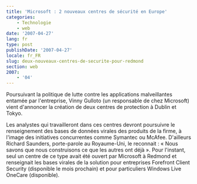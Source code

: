 ```yaml
---
title: 'Microsoft : 2 nouveaux centres de sécurité en Europe'
categories:
    - Technologie
    - web
date: '2007-04-27'
lang: fr
type: post
publishDate: '2007-04-27'
locale: fr_FR
slug: deux-nouveaux-centres-de-securite-pour-redmond
section: web
2007:
    - '04'
---
```


Poursuivant la politique de lutte contre les applications malveillantes entamée par l'entreprise, Vinny Gulloto (un responsable de chez Microsoft) vient d'annoncer la création de deux centres de protection à Dublin et Tokyo.

<!--more-->

Les analystes qui travailleront dans ces centres devront poursuivre le renseignement des bases de données virales des produits de la firme, à l'image des initiatives concurrentes comme Symantec ou McAfee. D'ailleurs Richard Saunders, porte-parole au Royaume-Uni, le reconnait&nbsp;: «&nbsp;Nous savons que nous construisons ce que les autres ont déjà&nbsp;». Pour l'instant, seul un centre de ce type avait été ouvert par Microsoft à Redmond et renseignait les bases virales de la solution pour entreprises Forefront Client Security (disponible le mois prochain) et pour particuliers Windows Live OneCare (disponible).